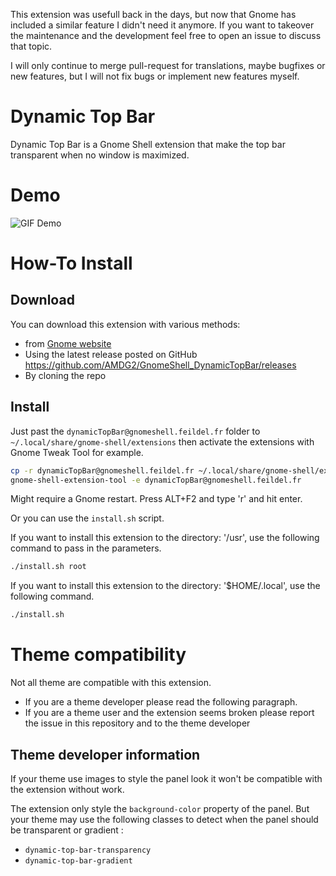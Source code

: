 This extension was usefull back in the days, but now that Gnome has included a similar feature I didn't need it anymore. If you want to takeover the maintenance and the development feel free to open an issue to discuss that topic.

I will only continue to merge pull-request for translations, maybe bugfixes or new features, but I will not fix bugs or implement new features myself.



Dynamic Top Bar
===============

Dynamic Top Bar is a Gnome Shell extension
that make the top bar transparent when no
window is maximized.

Demo
====
![GIF Demo](https://feildel.fr/gnome-shell/dynamic-status-bar.gif)

How-To Install
==============

Download
--------
You can download this extension with various methods:

- from [Gnome website](https://extensions.gnome.org/extension/885/dynamic-top-bar/)
- Using the latest release posted on GitHub https://github.com/AMDG2/GnomeShell_DynamicTopBar/releases
- By cloning the repo

Install
-------
Just past the `dynamicTopBar@gnomeshell.feildel.fr`
folder to `~/.local/share/gnome-shell/extensions`
then activate the extensions with Gnome Tweak Tool
for example.

```bash
cp -r dynamicTopBar@gnomeshell.feildel.fr ~/.local/share/gnome-shell/extensions
gnome-shell-extension-tool -e dynamicTopBar@gnomeshell.feildel.fr
```
Might require a Gnome restart. Press ALT+F2 and type 'r' and hit enter.

Or you can use the `install.sh` script.

If you want to install this extension to the directory: '/usr', use the following command to pass in the parameters.
```bash
./install.sh root
```
If you want to install this extension to the directory: '$HOME/.local', use the following command.
```bash
./install.sh
```

Theme compatibility
===================

Not all theme are compatible with this extension.

- If you are a theme developer please read the following paragraph.
- If you are a theme user and the extension seems broken please report the issue in this repository and to the theme developer

Theme developer information
----------------------------

If your theme use images to style the panel look it won't be compatible with the extension without work.

The extension only style the `background-color` property of the panel. But your theme may use the following classes to detect when the panel should be transparent or gradient :

- `dynamic-top-bar-transparency`
- `dynamic-top-bar-gradient`
